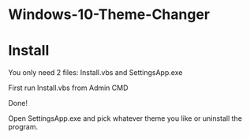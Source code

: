 # Windows-10-Theme-Changer

# Install
You only need 2 files: Install.vbs and SettingsApp.exe

First run Install.vbs from Admin CMD

Done!

Open SettingsApp.exe and pick whatever theme you like or uninstall the program.
